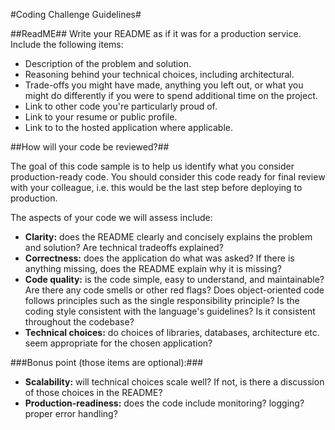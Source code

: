 #Coding Challenge Guidelines#

##ReadME##
Write your README as if it was for a production service. Include the following items:
- Description of the problem and solution.
- Reasoning behind your technical choices, including architectural.
- Trade-offs you might have made, anything you left out, or what you might do differently if you were to spend additional time on the project.
- Link to other code you're particularly proud of.
- Link to your resume or public profile.
- Link to to the hosted application where applicable.

##How will your code be reviewed?##

The goal of this code sample is to help us identify what you consider production-ready code. You should consider this code ready for final review with your colleague, i.e. this would be the last step before deploying to production.

The aspects of your code we will assess include:

- **Clarity:** does the README clearly and concisely explains the problem and solution? Are technical tradeoffs explained?
- **Correctness:** does the application do what was asked? If there is anything missing, does the README explain why it is missing?
- **Code quality:** is the code simple, easy to understand, and maintainable? Are there any code smells or other red flags? Does object-oriented code follows principles such as the single responsibility principle? Is the coding style consistent with the language's guidelines? Is it consistent throughout the codebase?
- **Technical choices:** do choices of libraries, databases, architecture etc. seem appropriate for the chosen application?

###Bonus point (those items are optional):###

- **Scalability:** will technical choices scale well? If not, is there a discussion of those choices in the README?
- **Production-readiness:** does the code include monitoring? logging? proper error handling?
